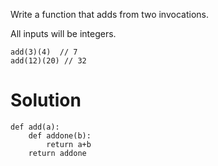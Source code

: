 Write a function that adds from two invocations.

All inputs will be integers.

```
add(3)(4)  // 7
add(12)(20) // 32
```

# Solution
```
def add(a):
    def addone(b):
        return a+b
    return addone
```